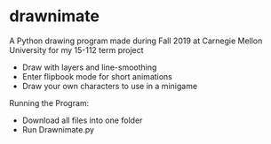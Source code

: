 # drawnimate
A Python drawing program made during Fall 2019 at Carnegie Mellon University for my 15-112 term project
 * Draw with layers and line-smoothing
 * Enter flipbook mode for short animations
 * Draw your own characters to use in a minigame
 
Running the Program:
 * Download all files into one folder
 * Run Drawnimate.py
